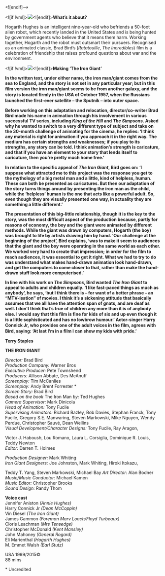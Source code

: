 

<![endif]-->

<![if !vml]>![](file:///C:/Users/LOCAL_~1/Temp/2/msohtmlclip1/01/clip_image001.jpg)<![endif]>**What’s it about?**

Hogarth Hughes is an intelligent nine-year-old who befriends a 50-foot alien robot, which recently landed in the United States and is being hunted by government agents who believe that it means them harm. Working together, Hogarth and the robot must outsmart their pursuers. Recognised as an animated classic, Brad Bird’s (_Ratatouille_, _The Incredibles_) film is a celebration of friendship that raises profound questions about war and the environment.

  

<![if !vml]>![](file:///C:/Users/LOCAL_~1/Temp/2/msohtmlclip1/01/clip_image002.jpg)<![endif]>**Making ‘The Iron Giant’**

**In the written text, under either name, the iron man/giant comes from the sea to England, and the story is not set in any particular year; but in this ﬁlm version the iron man/giant seems to be from another galaxy, and the story is located ﬁrmly in the USA of October 1957, when the Russians launched the ﬁrst-ever satellite – the Sputnik – into outer space.**

**Before working on this adaptation and relocation, director/co-writer Brad Bird made his name in animation through his involvement in various successful TV series, including _King of the Hill_ and _The Simpsons_. Asked why he wanted to switch to a very different type of subject and take on the 30-month challenge of animating for the cinema, he replies: ‘I think any material is right for animation if you approach it in the right way. The medium has certain strengths and weaknesses; if you play to its strengths, any story can be told. I think animation’s strength is caricature, and that if you have an element to your story that lends itself to caricature, then you’re pretty much home free.’**

**In relation to the speciﬁc appeal of _The Iron Giant_, Bird goes on: ‘I suppose what attracted me to this project was the response you get to the mythology of a big metal man and a little, kind of helpless, human. These can both be presented as caricatures. But then our adaptation of the story turns things around by presenting the iron man as the child, while the ‘helpless’ human is the one that acts like a powerful adult. So, even though they are visually presented one way, in actuality they are something a little different.’**

**The presentation of this big-little relationship, though it is the key to the story, was the most difﬁcult aspect of the production because, partly for reasons of economy, the boy and the giant were animated by different methods. While the giant was drawn by computers, Hogarth (the boy) was brought to life by artists drawing him by hand. ‘Our challenge at the beginning of the project’, Bird explains, ‘was to make it seem to audiences that the giant and the boy were operating in the same world as each other. We worked very hard to create that impression; in order for the ﬁlm to reach audiences, it was essential to get it right. What we had to try to do was understand what makes hand-drawn animation look hand-drawn, and get the computers to come closer to that, rather than make the hand-drawn stuff look more computerised.’**

**In line with his work on _The Simpsons_, Bird wanted _The Iron Giant_ to appeal to adults and children equally. ‘I like fast-paced things as much as anybody’, he says, ‘but I think there is – for want of a better phrase – an “MTV-isation” of movies. I think it’s a sickening attitude that basically assumes that we all have the attention span of gnats, and are deaf as well. I don’t think that’s true of children any more than it is of anybody else. I would say that this ﬁlm is ﬁne for kids of six and up even though it is a little sophisticated and has no lowbrow humour.’ Actor-singer Harry Connick Jr, who provides one of the adult voices in the ﬁlm, agrees with Bird, saying: ‘At last I’m in a ﬁlm I can show my kids with pride.’**

**Terry Staples**

**THE IRON GIANT**

_Director:_ Brad Bird  
_Production Company:_ Warner Bros  
_Executive Producer:_ Pete Townshend  
_Producers:_ Allison Abbate, Des McAnuff  
_Screenplay:_ Tim McCanlies  
_Screenplay:_ Andy Brent Forrester *  
_Screen Story:_ Brad Bird  
_Based on the book_ The Iron Man _by:_ Ted Hughes  
_Camera Supervisor:_ Mark Dinicola  
_Head of Animation:_ Tony Fucile  
_Supervising Animators:_ Richard Bazley, Bob Davies, Stephan Franck, Tony Fucile, Gregory S.E. Manwaring, Steven Markowski, Mike Nguyen, Wendy Perdue, Christopher Sauvé, Dean Wellins  
_Visual Development/Character Designs:_ Tony Fucile, Ray Aragon,

Victor J. Haboush, Lou Romano, Laura L. Corsiglia, Dominique R. Louis, Teddy Newton  
_Editor:_ Darren T. Holmes

_Production Designer:_ Mark Whiting  
_Iron Giant Designers:_ Joe Johnston, Mark Whiting, Hiroki Itokazu,

Teddy T. Yang, Steven Markowski, Michael Bay _Art Director:_ Alan Bodner  
_Music/Music Conductor:_ Michael Kamen  
_Music Editor:_ Christopher Brooks  
_Sound Design:_ Randy Thom  

**Voice cast**  
Jennifer Aniston _(Annie Hughes)_  
Harry Connick Jr _(Dean McCoppin)_  
Vin Diesel _(The Iron Giant)_  
James Gammon _(Foreman Marv Loach/Floyd Turbeaux)_  
Cloris Leachman _(Mrs Tensedge)_  
Christopher McDonald _(Kent Mansley)_  
John Mahoney _(General Rogard)_  
Eli Marienthal _(Hogarth Hughes)_  
M. Emmet Walsh _(Earl Stutz)_

  
USA 1999/2015©  
88 mins  

\* Uncredited
<!--stackedit_data:
eyJoaXN0b3J5IjpbMTU3NjU3MzM5XX0=
-->